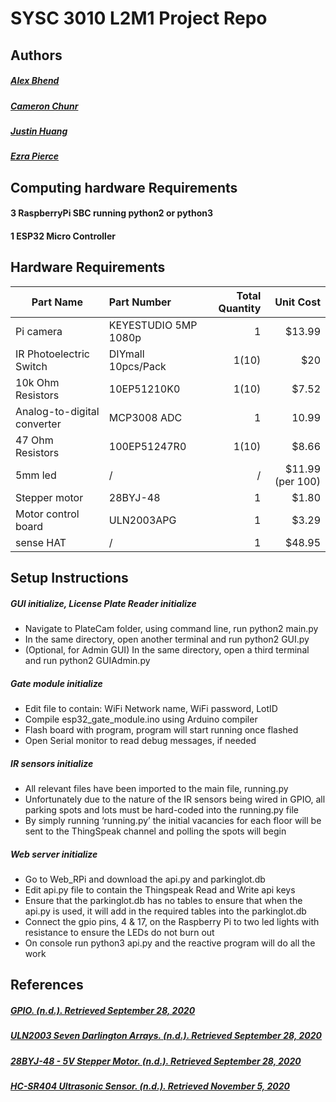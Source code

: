 # SYSC 3010 L2M1 Project Repo
## Authors
##### [Alex Bhend](https://github.com/alexbhend)
##### [Cameron Chunr](https://github.com/Cameron-chung)
##### [Justin Huang](https://github.com/Astray909)
##### [Ezra Pierce](https://github.com/ezrapierce000)
## Computing hardware Requirements
#### 3 RaspberryPi SBC running python2 or python3
#### 1 ESP32 Micro Controller
## Hardware Requirements
| Part Name     | Part Number   | Total Quantity| Unit Cost |
| ------------- |:-------------| ------:| -----: |
| Pi camera      | KEYESTUDIO 5MP 1080p | 1 |$13.99|
| IR Photoelectric Switch|	DIYmall 10pcs/Pack|	1(10)	|$20|
| 10k Ohm Resistors	|10EP51210K0 |	1(10)	|$7.52|
|Analog-to-digital converter|	MCP3008 ADC|	1|	10.99|
|47 Ohm Resistors|	100EP51247R0	|1(10)	|$8.66|
|5mm led	|/|	/	|$11.99 (per 100)|
|Stepper motor	|28BYJ-48|	1|	$1.80|
|Motor control board	|ULN2003APG |	1	|$3.29|
|sense HAT|	/	|1	|$48.95|
## Setup Instructions
##### GUI initialize, License Plate Reader initialize
* Navigate to PlateCam folder, using command line, run python2 main.py
* In the same directory, open another terminal and run python2 GUI.py
* (Optional, for Admin GUI) In the same directory, open a third terminal and run python2 GUIAdmin.py
##### Gate module initialize
* Edit file to contain: WiFi Network name, WiFi password, LotID
* Compile esp32_gate_module.ino using Arduino compiler
* Flash board with program, program will start running once flashed
* Open Serial monitor to read debug messages, if needed
##### IR sensors initialize
* All relevant files have been imported to the main file, running.py
* Unfortunately due to the nature of the IR sensors being wired in GPIO, all parking spots and lots must be hard-coded into the running.py file
* By simply running ‘running.py’ the initial vacancies for each floor will be sent to the ThingSpeak channel and polling the spots will begin
##### Web server initialize
* Go to Web_RPi and download the api.py and parkinglot.db
* Edit api.py file to contain the Thingspeak Read and Write api keys
* Ensure that the parkinglot.db has no tables to ensure that when the api.py is used, it will add in the required tables into the parkinglot.db
* Connect the gpio pins, 4 & 17, on the Raspberry Pi to two led lights with resistance to ensure the LEDs do not burn out
* On console run python3 api.py and the reactive program will do all the work

## References
##### [GPIO. (n.d.). Retrieved September 28, 2020](https://www.raspberrypi.org/documentation/usage/gpio/)
##### [ULN2003 Seven Darlington Arrays. (n.d.). Retrieved September 28, 2020](https://www.st.com/en/interfaces-and-transceivers/uln2003.html)
##### [28BYJ-48 - 5V Stepper Motor. (n.d.). Retrieved September 28, 2020](https://components101.com/motors/28byj-48-stepper-motor)
##### [HC-SR404 Ultrasonic Sensor. (n.d.). Retrieved November 5, 2020](https://components101.com/ultrasonic-sensor-working-pinout-datasheet)
